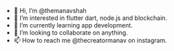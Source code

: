 - 👋 Hi, I’m @themanavshah
- 👀 I’m interested in flutter dart, node.js and blockchain.
- 🌱 I’m currently learning app development.
- 💞️ I’m looking to collaborate on anything.
- 📫 How to reach me @thecreatormanav on instagram.

<!---
themanavshah/themanavshah is a ✨ special ✨ repository because its `README.md` (this file) appears on your GitHub profile.
You can click the Preview link to take a look at your changes.
--->
